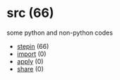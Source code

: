 # src (66)
some python and non-python codes

+ [stepin](stepin/README.md) (66)
+ [import](import/README.md) (0)
+ [apply](apply/README.md) (0)
+ [share](share/README.md) (0)
